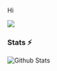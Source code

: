 Hi

![](https://komarev.com/ghpvc/?username=MrHonekawa&color=green)


### Stats ⚡️

![Github Stats](https://github-readme-stats.vercel.app/api?username=MrHonekawa&show_icons=true&title_color=333&icon_color=333&include_all_commits=true&theme=onedark&cache_seconds=86400)

<a href="https://dev.to/mrhonekawa">
  <i class="fab fa-dev" title="mrhonekawa's DEV Community Profile"></i>
</a>
